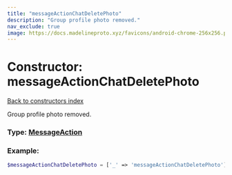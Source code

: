 ```yaml
---
title: "messageActionChatDeletePhoto"
description: "Group profile photo removed."
nav_exclude: true
image: https://docs.madelineproto.xyz/favicons/android-chrome-256x256.png
---
```

# Constructor: messageActionChatDeletePhoto  
[Back to constructors index](index.md)



Group profile photo removed.




### Type: [MessageAction](../types/MessageAction.md)


### Example:

```php
$messageActionChatDeletePhoto = ['_' => 'messageActionChatDeletePhoto'];
```  
